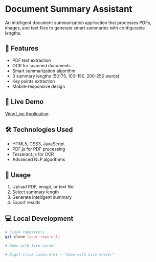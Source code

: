 # Document Summary Assistant

An intelligent document summarization application that processes PDFs, images, and text files to generate smart summaries with configurable lengths.

## 🌟 Features
- PDF text extraction
- OCR for scanned documents  
- Smart summarization algorithm
- 3 summary lengths (50-75, 100-150, 200-250 words)
- Key points extraction
- Mobile-responsive design

## 🚀 Live Demo
[View Live Application](docs-summary-assisstant.netlify.app)

## 🛠 Technologies Used
- HTML5, CSS3, JavaScript
- PDF.js for PDF processing
- Tesseract.js for OCR
- Advanced NLP algorithms

## 📱 Usage
1. Upload PDF, image, or text file
2. Select summary length
3. Generate intelligent summary
4. Export results

## 💻 Local Development
```bash
# Clone repository
git clone [your-repo-url]

# Open with live server

# Right-click index.html → "Open with Live Server"
